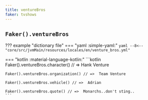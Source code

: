 ```yaml
---
title: ventureBros
faker: tvshows
---
```


## `Faker().ventureBros`

??? example "dictionary file"
    === "yaml :simple-yaml:"
        ```yaml
        --8<-- "core/src/jvmMain/resources/locales/en/venture_bros.yml"
        ```

=== "kotlin :material-language-kotlin:"
    ```kotlin
    Faker().ventureBros.character() // =>  Hank Venture

    Faker().ventureBros.organization() // =>  Team Venture

    Faker().ventureBros.vehicle() // =>  Adrian

    Faker().ventureBros.quote() // =>  Monarchs..don't sting..
    ```
